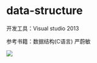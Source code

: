 # data-structure
开发工具：Visual studio 2013

参考书籍：数据结构(C语言) 严蔚敏


![](http://oltrwgcnv.bkt.clouddn.com/12.png)